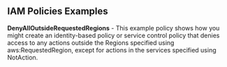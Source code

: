 ## IAM Policies Examples
 **DenyAllOutsideRequestedRegions** - This example policy shows how you might create an identity-based policy or service control policy that denies access to any actions outside the Regions specified using aws:RequestedRegion, except for actions in the services specified using NotAction. 